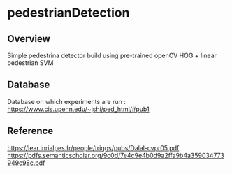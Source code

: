 # pedestrianDetection

## Overview
Simple pedestrina detector build using pre-trained openCV HOG + linear pedestrian SVM

## Database
Database on which experiments are run : https://www.cis.upenn.edu/~jshi/ped_html/#pub1

## Reference
https://lear.inrialpes.fr/people/triggs/pubs/Dalal-cvpr05.pdf
https://pdfs.semanticscholar.org/9c0d/7e4c9e4b0d9a2ffa9b4a359034773949c98c.pdf
